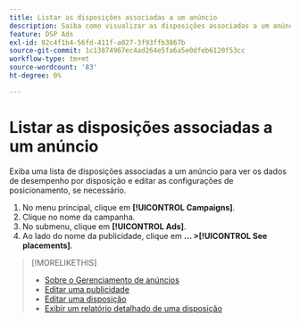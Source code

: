 ```yaml
---
title: Listar as disposições associadas a um anúncio
description: Saiba como visualizar as disposições associadas a um anúncio.
feature: DSP Ads
exl-id: 82c4f1b4-56fd-411f-a027-3f93ffb3867b
source-git-commit: 1c13874967ec4ad264e5fa6a5e0dfeb6120f53cc
workflow-type: tm+mt
source-wordcount: '83'
ht-degree: 0%

---
```


# Listar as disposições associadas a um anúncio

Exiba uma lista de disposições associadas a um anúncio para ver os dados de desempenho por disposição e editar as configurações de posicionamento, se necessário.

1. No menu principal, clique em **[!UICONTROL Campaigns]**.
1. Clique no nome da campanha.
1. No submenu, clique em **[!UICONTROL Ads]**.
1. Ao lado do nome da publicidade, clique em  **... >[!UICONTROL See placements]**.

>[!MORELIKETHIS]
>
>* [Sobre o Gerenciamento de anúncios](ad-about.md)
>* [Editar uma publicidade](ad-edit.md)
>* [Editar uma disposição](/help/dsp/campaign-management/placements/placement-edit.md)
>* [Exibir um relatório detalhado de uma disposição](/help/dsp/campaign-management/placements/placement-view-report.md)

